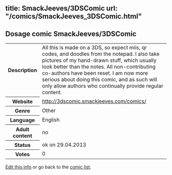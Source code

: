 title: SmackJeeves/3DSComic
url: "/comics/SmackJeeves_3DSComic.html"
---
Dosage comic SmackJeeves/3DSComic
-----------------------------------------

<p id="msg"></p>
<script type="text/javascript">
if (window.location.search === '?edit_info_mail=sent_ok') {
  var elem = document.getElementById("msg");
  elem.innerHTML = 'Edited information sucessfully sent for review, which is usually done daily. Thanks!';
  elem.className = 'ok';
}
</script>
<table class="comicinfo">
<tr>
<th>Description</th><td>All this is made on a 3DS, so expect miis, qr codes, and doodles from the notepad. I also take pictures of my hand-drawn stuff, which usually look better than the notes. All non-contributing co-authors have been reset. I am now more serious about doing this comic, and as such will only allow authors who continually provide regular content.</td>
</tr>
<tr>
<th>Website</th><td><a href="http://3dscomic.smackjeeves.com/comics/">http://3dscomic.smackjeeves.com/comics/</a></td>
</tr>
<tr>
<th>Genre</th><td>Other</td>
</tr>
<tr>
<th>Language</th><td>English</td>
</tr>
<tr>
<th>Adult content</th><td>no</td>
</tr>
<tr>
<th>Status</th><td>ok on 29.04.2013</td>
</tr>
<tr>
<th>Votes</th><td>0</td>
</tr>
</table>

[Edit this info](SmackJeeves_3DSComic_edit.html) or go back to the [comic list](../comic-index.html).
